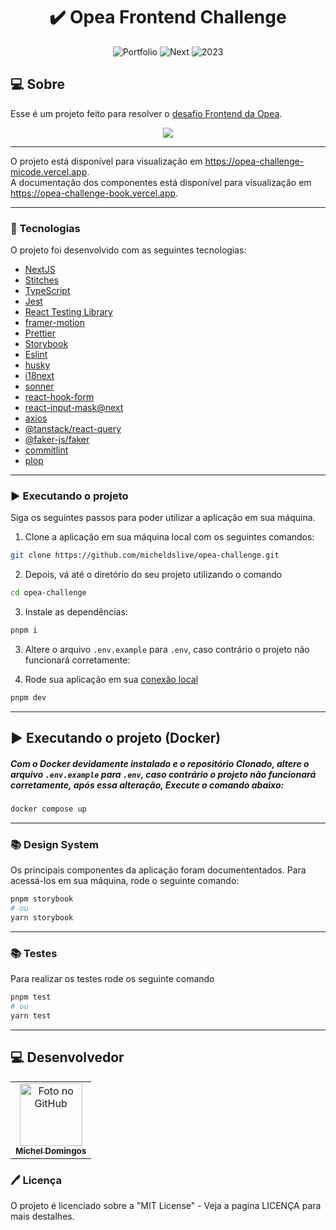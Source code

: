 <h1 align="center">
  ✔️ Opea Frontend Challenge
</h1>

<p align="center">
  <img alt="Portfolio" src="https://img.shields.io/static/v1?label=opea&message=challenge&color=success&labelColor=grey">
  
  <img alt="Next" src="https://img.shields.io/static/v1?label=stack&message=nextjs&color=success&labelColor=grey">
  
  <img alt="2023" src="https://img.shields.io/static/v1?label=portfolio&message=MICODE&color=success&labelColor=grey">
</p>

## 💻 Sobre

Esse é um projeto feito para resolver o [desafio Frontend da Opea](https://opea.notion.site/Avalia-o-Front-end-d82f51f5ab18422ca28ed8abf85f5b55).

<p align="center">
  <img src="./.github/demo.gif" />
</p>

---

O projeto está disponível para visualização em https://opea-challenge-micode.vercel.app. <br>
A documentação dos componentes está disponível para visualização em https://opea-challenge-book.vercel.app.

---

### 🚀 Tecnologias

O projeto foi desenvolvido com as seguintes tecnologias:

- [NextJS](https://nextjs.org/)
- [Stitches](https://stitches.dev/)
- [TypeScript](https://www.typescriptlang.org/)
- [Jest](https://jestjs.io/)
- [React Testing Library](https://testing-library.com/docs/react-testing-library/intro)
- [framer-motion](https://www.npmjs.com/package/framer-motion)
- [Prettier](https://prettier.io/)
- [Storybook](https://storybook.js.org/)
- [Eslint](https://eslint.org/)
- [husky](https://github.com/typicode/husky)
- [i18next](https://www.i18next.com/)
- [sonner](https://www.npmjs.com/package/sonner)
- [react-hook-form](https://www.react-hook-form.com/)
- [react-input-mask@next](https://www.npmjs.com/package/react-input-mask)
- [axios](https://axios-http.com/ptbr/docs/intro)
- [@tanstack/react-query](https://tanstack.com/query/v3/)
- [@faker-js/faker](https://www.npmjs.com/package/@faker-js/faker)
- [commitlint](https://www.npmjs.com/package/commitlint)
- [plop](https://plopjs.com/)

---

### ▶️ Executando o projeto

Siga os seguintes passos para poder utilizar a aplicação em sua máquina.

1. Clone a aplicação em sua máquina local com os seguintes comandos:

```bash
git clone https://github.com/micheldslive/opea-challenge.git
```

2. Depois, vá até o diretório do seu projeto utilizando o comando

```bash
cd opea-challenge
```

3. Instale as dependências:

```bash
pnpm i
```

3. Altere o arquivo `.env.example` para `.env`, caso contrário o projeto não funcionará corretamente:

5. Rode sua aplicação em sua [conexão local](http://localhost:3000)

```bash
pnpm dev
```

---

## ▶️ Executando o projeto (Docker)

##### Com o Docker devidamente instalado e o repositório Clonado, altere o arquivo `.env.example` para `.env`, caso contrário o projeto não funcionará corretamente, após essa alteração, Execute o comando abaixo:

```bash
docker compose up
```

---

### 📚 Design System

Os principais componentes da aplicação foram documententados. Para acessá-los em sua máquina, rode o seguinte comando:

```bash
pnpm storybook
# ou
yarn storybook
```

---

### 📚 Testes

Para realizar os testes rode os seguinte comando

```bash
pnpm test
# ou
yarn test
```

---

## 💻 Desenvolvedor<br>

<table>
  <tr>
    <td align="center">
      <a href="https://github.com/micheldslive">
        <img src="https://avatars.githubusercontent.com/u/55795597?v=4" width="100" alt="Foto no GitHub"/><br>
        <sub>
          <b>Michel Domingos</b>
        </sub>
      </a>
    </td>
  </tr>
</table>

### 🖊️ Licença

O projeto é licenciado sobre a "MIT License" - Veja a pagina LICENÇA para mais destalhes.
